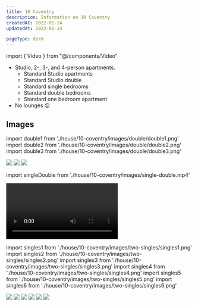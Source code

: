 ```yaml
---
title: 10 Coventry
description: Information on 10 Coventry
createdAt: 2022-01-14
updatedAt: 2022-01-14

pageType: dorm
---
```


import { Video } from "@/components/Video"

<Expandable title="Dorm Information" variant="gray">

-  Studio, 2-, 3-, and 4-person apartments.
   - Standard Studio apartments
   - Standard Studio double
   - Standard single bedrooms
   - Standard double bedrooms
   - Standard one bedroom apartment
- No lounges ☹️

</Expandable>

## Images

import double1 from './house/10-coventry/images/double/double1.png'
import double2 from './house/10-coventry/images/double/double2.png'
import double3 from './house/10-coventry/images/double/double3.png'

<Expandable title="Standard double" icon="image">
  <div className="grid grid-cols-1 md:grid-cols-3 lg:grid-cols-2 gap-base">
    <Image src={double2} height={1598} width={1194} quality={50} /> 
    <Image src={double3} height={1598} width={1194} quality={50} /> 
    <Image src={double1} height={1592} width={1490} quality={50} /> 
  </div>
</Expandable>

import singleDouble from './house/10-coventry/images/single-double.mp4'

<Expandable title="Standard double" icon="video">
  <div className="mx-auto md:max-w-[80%] lg:max-w-[60%] xl:max-w-[50%]">
  <Video src={singleDouble} />
  </div>
</Expandable>


import singles1 from './house/10-coventry/images/two-singles/singles1.png'
import singles2 from './house/10-coventry/images/two-singles/singles2.png'
import singles3 from './house/10-coventry/images/two-singles/singles3.png'
import singles4 from './house/10-coventry/images/two-singles/singles4.png'
import singles5 from './house/10-coventry/images/two-singles/singles5.png'
import singles6 from './house/10-coventry/images/two-singles/singles6.png'


<Expandable title="Two singles" icon="image">
  <div className="grid grid-cols-1 md:grid-cols-3 lg:grid-cols-2 gap-base">
    <Image src={singles1} height={1588} width={2126} quality={50} /> 
    <Image src={singles2} height={1588} width={2126} quality={50} /> 
    <Image src={singles3} height={1588} width={2126} quality={50} /> 
    <Image src={singles4} height={1588} width={2126} quality={50} /> 
    <Image src={singles5} height={1588} width={2126} quality={50} /> 
    <Image src={singles6} height={1588} width={2126} quality={50} /> 
  </div>
</Expandable>

